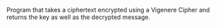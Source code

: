 Program that takes a ciphertext encrypted using a Vigenere Cipher and returns the key as well as the decrypted message.
